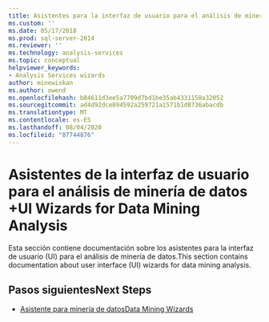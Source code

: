 ```yaml
---
title: Asistentes para la interfaz de usuario para el análisis de minería de datos | Microsoft Docs
ms.custom: ''
ms.date: 05/17/2018
ms.prod: sql-server-2014
ms.reviewer: ''
ms.technology: analysis-services
ms.topic: conceptual
helpviewer_keywords:
- Analysis Services wizards
author: minewiskan
ms.author: owend
ms.openlocfilehash: b84611d3ee5a7709d7bd1be35ab4331150a32052
ms.sourcegitcommit: ad4d92dce894592a259721a1571b1d8736abacdb
ms.translationtype: MT
ms.contentlocale: es-ES
ms.lasthandoff: 08/04/2020
ms.locfileid: "87744876"
---
```

# <a name="ui-wizards-for-data-mining-analysis"></a><span data-ttu-id="7a505-102">Asistentes de la interfaz de usuario para el análisis de minería de datos +</span><span class="sxs-lookup"><span data-stu-id="7a505-102">UI Wizards for Data Mining Analysis</span></span>

<span data-ttu-id="7a505-103">Esta sección contiene documentación sobre los asistentes para la interfaz de usuario (UI) para el análisis de minería de datos.</span><span class="sxs-lookup"><span data-stu-id="7a505-103">This section contains documentation about user interface (UI) wizards for data mining analysis.</span></span>

## <a name="next-steps"></a><span data-ttu-id="7a505-104">Pasos siguientes</span><span class="sxs-lookup"><span data-stu-id="7a505-104">Next Steps</span></span>

- [<span data-ttu-id="7a505-105">Asistente para minería de datos</span><span class="sxs-lookup"><span data-stu-id="7a505-105">Data Mining Wizards</span></span>](../data-mining-wizards.md)

